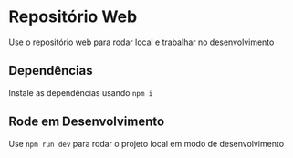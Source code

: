 # Repositório Web

Use o repositório web para rodar local e trabalhar no desenvolvimento

## Dependências

Instale as dependências usando `npm i`

## Rode em Desenvolvimento

Use `npm run dev` para rodar o projeto local em modo de desenvolvimento
